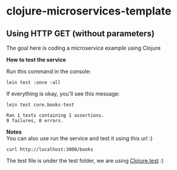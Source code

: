 # clojure-microservices-template
Using HTTP GET (without parameters)
---
The goal here is coding a microservice example using Clojure

**How to test the service** </br>

Run this command in the console:
```
lein test :once :all
```
If everything is okay, you'll see this message:
```
lein test core.books-test

Ran 1 tests containing 1 assertions.
0 failures, 0 errors.
```

**Notes** </br>
You can also use run the service and test it using this url :)

```
curl http://localhost:3000/books
```

The test file is under the test folder, we are using [Clojure.test](https://clojure.github.io/clojure/clojure.test-api.html) :)
